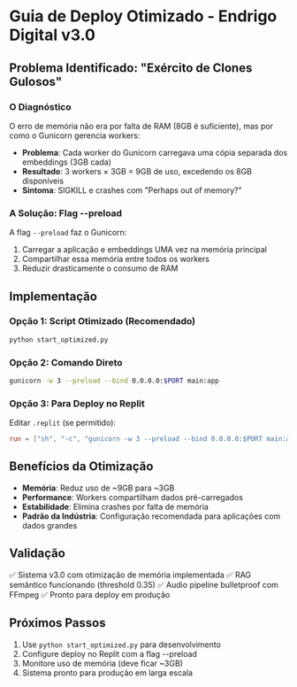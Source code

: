 # Guia de Deploy Otimizado - Endrigo Digital v3.0

## Problema Identificado: "Exército de Clones Gulosos"

### O Diagnóstico
O erro de memória não era por falta de RAM (8GB é suficiente), mas por como o Gunicorn gerencia workers:

- **Problema**: Cada worker do Gunicorn carregava uma cópia separada dos embeddings (3GB cada)
- **Resultado**: 3 workers × 3GB = 9GB de uso, excedendo os 8GB disponíveis
- **Sintoma**: SIGKILL e crashes com "Perhaps out of memory?"

### A Solução: Flag --preload

A flag `--preload` faz o Gunicorn:
1. Carregar a aplicação e embeddings UMA vez na memória principal
2. Compartilhar essa memória entre todos os workers
3. Reduzir drasticamente o consumo de RAM

## Implementação

### Opção 1: Script Otimizado (Recomendado)
```bash
python start_optimized.py
```

### Opção 2: Comando Direto
```bash
gunicorn -w 3 --preload --bind 0.0.0.0:$PORT main:app
```

### Opção 3: Para Deploy no Replit
Editar `.replit` (se permitido):
```toml
run = ["sh", "-c", "gunicorn -w 3 --preload --bind 0.0.0.0:$PORT main:app"]
```

## Benefícios da Otimização

- **Memória**: Reduz uso de ~9GB para ~3GB
- **Performance**: Workers compartilham dados pré-carregados
- **Estabilidade**: Elimina crashes por falta de memória
- **Padrão da Indústria**: Configuração recomendada para aplicações com dados grandes

## Validação

✅ Sistema v3.0 com otimização de memória implementada
✅ RAG semântico funcionando (threshold 0.35)
✅ Audio pipeline bulletproof com FFmpeg
✅ Pronto para deploy em produção

## Próximos Passos

1. Use `python start_optimized.py` para desenvolvimento
2. Configure deploy no Replit com a flag --preload
3. Monitore uso de memória (deve ficar ~3GB)
4. Sistema pronto para produção em larga escala